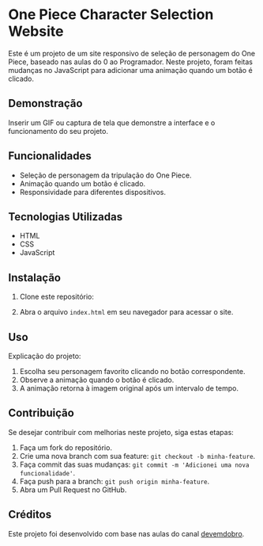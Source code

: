 # One Piece Character Selection Website



Este é um projeto de um site responsivo de seleção de personagem do One Piece, baseado nas aulas do 0 ao Programador. Neste projeto, foram feitas mudanças no JavaScript para adicionar uma animação quando um botão é clicado.

## Demonstração

Inserir um GIF ou captura de tela que demonstre a interface e o funcionamento do seu projeto.

## Funcionalidades

- Seleção de personagem da tripulação do One Piece.
- Animação quando um botão é clicado.
- Responsividade para diferentes dispositivos.

## Tecnologias Utilizadas

- HTML
- CSS
- JavaScript

## Instalação

1. Clone este repositório:

2. Abra o arquivo `index.html` em seu navegador para acessar o site.

## Uso

Explicação do projeto:

1. Escolha seu personagem favorito clicando no botão correspondente.
2. Observe a animação quando o botão é clicado.
3. A animação retorna à imagem original após um intervalo de tempo.

## Contribuição

Se desejar contribuir com melhorias neste projeto, siga estas etapas:

1. Faça um fork do repositório.
2. Crie uma nova branch com sua feature: `git checkout -b minha-feature`.
3. Faça commit das suas mudanças: `git commit -m 'Adicionei uma nova funcionalidade'`.
4. Faça push para a branch: `git push origin minha-feature`.
5. Abra um Pull Request no GitHub.

## Créditos

Este projeto foi desenvolvido com base nas aulas do canal [devemdobro](https://www.youtube.com/c/devemdobro).


